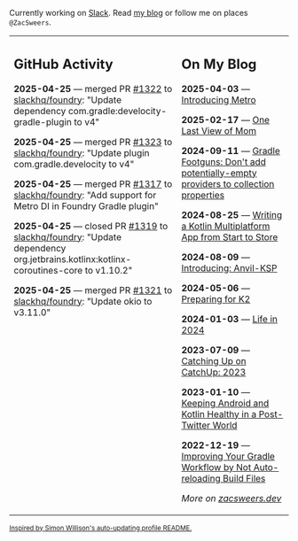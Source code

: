 Currently working on [Slack](https://slack.com/). Read [my blog](https://zacsweers.dev/) or follow me on places `@ZacSweers`.

<table><tr><td valign="top" width="60%">

## GitHub Activity
<!-- githubActivity starts -->
**2025-04-25** — merged PR [#1322](https://github.com/slackhq/foundry/pull/1322) to [slackhq/foundry](https://github.com/slackhq/foundry): "Update dependency com.gradle:develocity-gradle-plugin to v4"

**2025-04-25** — merged PR [#1323](https://github.com/slackhq/foundry/pull/1323) to [slackhq/foundry](https://github.com/slackhq/foundry): "Update plugin com.gradle.develocity to v4"

**2025-04-25** — merged PR [#1317](https://github.com/slackhq/foundry/pull/1317) to [slackhq/foundry](https://github.com/slackhq/foundry): "Add support for Metro DI in Foundry Gradle plugin"

**2025-04-25** — closed PR [#1319](https://github.com/slackhq/foundry/pull/1319) to [slackhq/foundry](https://github.com/slackhq/foundry): "Update dependency org.jetbrains.kotlinx:kotlinx-coroutines-core to v1.10.2"

**2025-04-25** — merged PR [#1321](https://github.com/slackhq/foundry/pull/1321) to [slackhq/foundry](https://github.com/slackhq/foundry): "Update okio to v3.11.0"
<!-- githubActivity ends -->
</td><td valign="top" width="40%">

## On My Blog
<!-- blog starts -->
**2025-04-03** — [Introducing Metro](https://www.zacsweers.dev/introducing-metro/)

**2025-02-17** — [One Last View of Mom](https://www.zacsweers.dev/one-last-view-of-mom/)

**2024-09-11** — [Gradle Footguns: Don't add potentially-empty providers to collection properties](https://www.zacsweers.dev/gradle-footgun-adding-empty-providers-to-collection-properties/)

**2024-08-25** — [Writing a Kotlin Multiplatform App from Start to Store](https://www.zacsweers.dev/writing-a-kotlin-multiplatform-app-from-start-to-store/)

**2024-08-09** — [Introducing: Anvil-KSP](https://www.zacsweers.dev/introducing-anvil-ksp/)

**2024-05-06** — [Preparing for K2](https://www.zacsweers.dev/preparing-for-k2/)

**2024-01-03** — [Life in 2024](https://www.zacsweers.dev/life-in-2024/)

**2023-07-09** — [Catching Up on CatchUp: 2023](https://www.zacsweers.dev/catching-up-on-catchup-2023/)

**2023-01-10** — [Keeping Android and Kotlin Healthy in a Post-Twitter World](https://www.zacsweers.dev/keeping-android-healthy/)

**2022-12-19** — [Improving Your Gradle Workflow by Not Auto-reloading Build Files](https://www.zacsweers.dev/improving-your-workflow-by-not-auto-reloading-build-files/)
<!-- blog ends -->
_More on [zacsweers.dev](https://zacsweers.dev/)_
</td></tr></table>

<sub><a href="https://simonwillison.net/2020/Jul/10/self-updating-profile-readme/">Inspired by Simon Willison's auto-updating profile README.</a></sub>